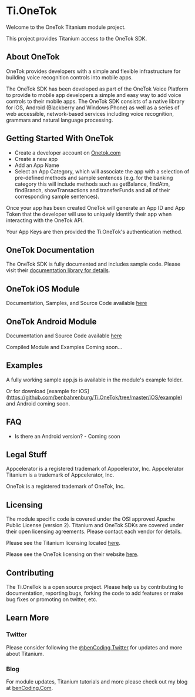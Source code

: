 <h1>Ti.OneTok</h1>
 
Welcome to the OneTok Titanium module project.

This project provides Titanium access to the OneTok SDK.

<h2>About OneTok</h2>
OneTok provides developers with a simple and flexible infrastructure for building voice recognition controls into mobile apps.

The OneTok SDK has been developed as part of the OneTok Voice Platform to provide to mobile app developers a simple and easy way to add voice controls to their mobile apps. The OneTok SDK consists of a native library for iOS, Android (Blackberry and Windows Phone) as well as a series of web accessible, network-based services including voice recognition, grammars and natural language processing.

<h2>Getting Started With OneTok</h2>
	
* Create a developer account on [Onetok.com](http://Onetok.com)
* Create a new app
* Add an App Name
* Select an App Category, which will associate the app with a selection of pre-defined methods and sample sentences (e.g. for the banking category this will include methods such as getBalance, findAtm, findBranch, showTransactions and transferFunds and all of their corresponding sample sentences).

Once your app has been created OneTok will generate an App ID and App Token that the developer will use to uniquely identify their app when interacting with the OneTok API.
	
Your App Keys are then provided the Ti.OneTok's authentication method.
	
<h2>OneTok Documentation</h2>

The OneTok SDK is fully documented and includes sample code.  Please visit their [documentation library for details](http://sandbox.onetok.com:8080/li/documentation.jsf).

<h2>OneTok iOS Module</h2>

Documentation, Samples, and Source Code available [here](https://github.com/benbahrenburg/Ti.OneTok/tree/master/iOS)

<h2>OneTok Android Module</h2>

Documentation and Source Code available [here](https://github.com/benbahrenburg/Ti.OneTok/tree/master/Android)

Compiled Module and Examples Coming soon...

<h2>Examples</h2>

A fully working sample app.js is available in the module's example folder.

Or for download [example for iOS] (https://github.com/benbahrenburg/Ti.OneTok/tree/master/iOS/example) and Android coming soon.

<h2>FAQ</h2>

* Is there an Android version?  - Coming soon

<h2>Legal Stuff</h2>

Appcelerator is a registered trademark of Appcelerator, Inc. Appcelerator Titanium is a trademark of Appcelerator, Inc.

OneTok is a registered trademark of OneTok, Inc.

<h2>Licensing</h2>

The module specific code is covered under the OSI approved Apache Public License (version 2).  Titanium and OneTok SDKs are covered under their open licensing agreements. Please contact each vendor for details.

Please see the Titanium licensing located [here](https://github.com/appcelerator/titanium_mobile).

Please see the OneTok licensing on their website [here](http://onetok.com).

<h2>Contributing</h2>

The Ti.OneTok is a open source project.  Please help us by contributing to documentation, reporting bugs, forking the code to add features or make bug fixes or promoting on twitter, etc.

<h2>Learn More</h2>

<h3>Twitter</h3>

Please consider following the [@benCoding Twitter](http://www.twitter.com/benCoding) for updates and more about Titanium.

<h3>Blog</h3>

For module updates, Titanium tutorials and more please check out my blog at [benCoding.Com](http://benCoding.com). 
